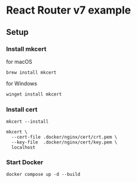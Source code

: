 # React Router v7 example

## Setup

### Install mkcert

for macOS

```shell
brew install mkcert
```

for Windows

```powershell
winget install mkcert
```

### Install cert

```shell
mkcert --install

mkcert \
  --cert-file .docker/nginx/cert/crt.pem \
  --key-file  .docker/nginx/cert/key.pem \
  localhost
```

### Start Docker

```shell
docker compose up -d --build
```
